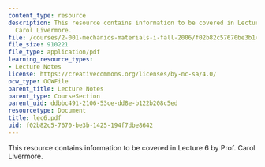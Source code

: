 ```yaml
---
content_type: resource
description: This resource contains information to be covered in Lecture 6 by Prof.
  Carol Livermore.
file: /courses/2-001-mechanics-materials-i-fall-2006/f02b82c57670be3b1425194f7dbe8642_lec6.pdf
file_size: 910221
file_type: application/pdf
learning_resource_types:
- Lecture Notes
license: https://creativecommons.org/licenses/by-nc-sa/4.0/
ocw_type: OCWFile
parent_title: Lecture Notes
parent_type: CourseSection
parent_uid: ddbbc491-2106-53ce-dd8e-b122b208c5ed
resourcetype: Document
title: lec6.pdf
uid: f02b82c5-7670-be3b-1425-194f7dbe8642
---
```

This resource contains information to be covered in Lecture 6 by Prof. Carol Livermore.
